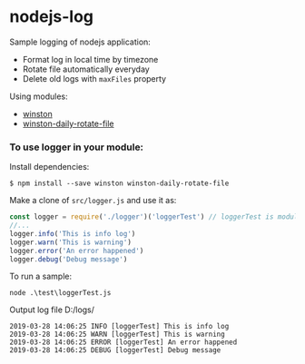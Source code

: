 # nodejs-log
Sample logging of nodejs application:
* Format log in local time by timezone
* Rotate file automatically everyday
* Delete old logs with `maxFiles` property

Using modules:
* [winston](https://www.npmjs.com/package/winston)
* [winston-daily-rotate-file](https://www.npmjs.com/package/winston-daily-rotate-file)

### To use logger in your module: 
Install dependencies:
```
$ npm install --save winston winston-daily-rotate-file
```

Make a clone of `src/logger.js` and use it as:
```js
const logger = require('./logger')('loggerTest') // loggerTest is module name
//...
logger.info('This is info log')
logger.warn('This is warning')
logger.error('An error happened')
logger.debug('Debug message')
```

To run a sample:
```
node .\test\loggerTest.js
```

Output log file D:/logs/
```
2019-03-28 14:06:25 INFO [loggerTest] This is info log
2019-03-28 14:06:25 WARN [loggerTest] This is warning
2019-03-28 14:06:25 ERROR [loggerTest] An error happened
2019-03-28 14:06:25 DEBUG [loggerTest] Debug message
``` 
